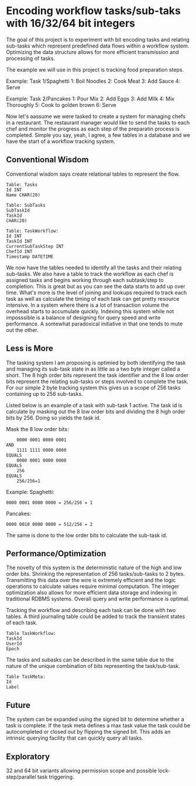 # Encoding workflow tasks/sub-taks with 16/32/64 bit integers

The goal of this project is to experiment with bit encoding tasks and relating sub-tasks which represent predefined data flows within a workflow system. Optimizing the data structure allows for more efficient transmission and processing of tasks. 

The example we will use in this project is tracking food preparation steps.

Example: Task 1/Spaghetti
1: Boil Noodles
2: Cook Meat
3: Add Sauce
4: Serve

Example: Task 2/Pancakes
1: Pour Mix
2: Add Eggs
3: Add Milk
4: Mix Thoroughly
5: Cook to golden brown
6: Serve

Now let's aassume we were tasked to create a system for managing  chefs in a restaurant. The restaurant manager would like to send the tasks to each chef and monitor the progress as each step of the preparatin process is completed. Simple you say, yeah, I agree, a few tables in a database and we have the start of a  workflow tracking system.

## Conventional Wisdom
Conventional wisdom says create relational tables to represent the flow.
```
Table: Tasks
Id INT
Name CHAR(20)

Table: SubTasks
SubTaskId
TaskId
CHAR(20)

Table: TaskWorkflow:
Id INT
TaskId INT
CurrentSubTaskStep INT
ChefId INT
Timestamp DATETIME
```

We now have the tables needed to identify all the tasks and their relating sub-tasks. We also have a table to track the workflow as each chef is assigned tasks and begins working through each subtask/step to completion. This is great but as you can see the data starts to add up over time. What's more is the level of joining and lookups required to track each task as well as calculate the timing of each task can get pretty resource intensive. In a system where there is a lot of transaction volume the overhead starts to accumulate quickly. Indexing this system while not imposssible is a balance of designing for query speed and write performance. A somewhat paradoxical initiative in that one tends to mute out the other.


## Less is More
The tasking system I am proposing is optimied by both identifying the task and managing its sub-task state in as little as a two byte integer called a short. The 8 high order bits represent the task identifier and the 8 low order bits represent the relating sub-tasks or steps involved to complete the task. For our simple 2 byte tracking system this gives us a scope of 256 tasks containing up to 256 sub-tasks.

Listed below is an example of a task with sub-task 1 active. The task id is calculate by masking out the 8 low order bits and dividing the 8 high order bits by 256. Doing so yields the task id.


Mask the 8 low order bits:
```
    0000 0001 0000 0001
AND
    1111 1111 0000 0000
EQUALS
    0000 0001 0000 0000
EQUALS
    256
EQUALS
    256/256=1
```


Example:
Spaghetti:
```
0000 0001 0000 0000 = 256/256 = 1
```
Pancakes:
```
0000 0010 0000 0000 = 512/256 = 2
```
The same is done to the low order bits to calculate the sub-task id.

## Performance/Optimization
The novelty of this system is the deterministic nature of the high and low order bits. Shrinking the representation of 256 tasks/sub-tasks to 2 bytes. Transmitting this data over the wire is extremely efficient and the logic operations to calculate values require minimal computation. The integer optimization also allows for more efficient data storage and indexing in traditional RDBMS systems. Overall query and write performance is optimal.

Tracking the workflow and describing each task can be done with two tables. A third journaling table could be added to track the transient states of each task.
```
Table TaskWorkflow:
TaskId
UserId
Epoch
```

The tasks and subasks can be described in the same table due to the nature of the unique combination of bits representing the task/sub-task.
```
Table TaskMeta:
Id
Label
```


## Future
The system can be expanded using the signed bit to determine whether a task is complete. If the task meta defines a max task value the task could be autocompleted or closed out by flipping the signed bit. This adds an intrinsic querying facility that can quickly query all tasks.

## Exploratory
32 and 64 bit variants allowing permission scope and possible lock-step/parallel task triggering.
